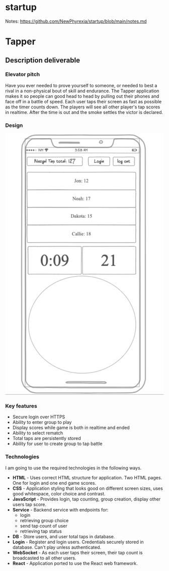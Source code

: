 # startup

Notes: https://github.com/NewPhyrexia/startup/blob/main/notes.md

# Tapper

## Description deliverable

### Elevator pitch

Have you ever needed to prove yourself to someone, or needed to best a rival in a non-physical bout of skill and endurance. The Tapper application makes it so people can good head to head by pulling out their phones and face off in a battle of speed. Each user taps their screen as fast as possible as the timer counts down. The players will see all other player's tap scores in realtime. After the time is out and the smoke settles the victor is declared.  

### Design

![Mock](Tapper.png)

### Key features

- Secure login over HTTPS
- Ability to enter group to play
- Display scores while game is both in realtime and ended
- Ability to select rematch
- Total taps are persistently stored
- Ability for user to create group to tap battle

### Technologies

I am going to use the required technologies in the following ways.

- **HTML** - Uses correct HTML structure for application. Two HTML pages. One for login and one end game scores.
- **CSS** - Application styling that looks good on different screen sizes, uses good whitespace, color choice and contrast.
- **JavaScript** - Provides login, tap counting, group creation, display other users tap score.
- **Service** - Backend service with endpoints for:
  - login
  - retrieving group choice
  - send tap count of user
  - retrieving tap status
- **DB** - Store users, and user total taps in database.
- **Login** - Register and login users. Credentials securely stored in database. Can't play unless authenticated.
- **WebSocket** - As each user taps their screen, their tap count is broadcasted to all other users.
- **React** - Application ported to use the React web framework.
